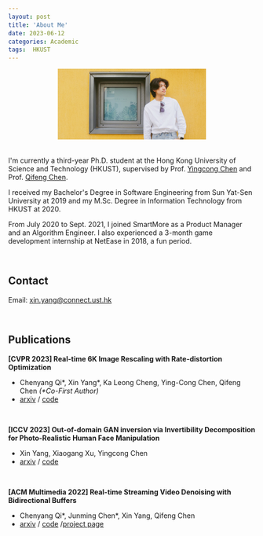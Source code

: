 ```yaml
---
layout: post
title: 'About Me'
date: 2023-06-12
categories: Academic
tags:  HKUST
---
```


<!-- subtitle: 'It's more fun to be a pirate than to join the Navy.' -->

<div align=center>
<img src="/assets/img/selfie.JPG" width="60%"/>  
</div>

<br/>

I'm currently a third-year Ph.D. student at the Hong Kong University of Science and Technology (HKUST), supervised by Prof. [Yingcong Chen](https://www.yingcong.me) and Prof. [Qifeng Chen](https://cqf.io).

I received my Bachelor's Degree in Software Engineering from Sun Yat-Sen University at 2019 and my M.Sc. Degree in Information Technology from HKUST at 2020. 

From July 2020 to Sept. 2021, I joined SmartMore as a Product Manager and an Algorithm Engineer. I also experienced a 3-month game development internship at NetEase in 2018, a fun period.

<br/>

## Contact

Email: [xin.yang@connect.ust.hk](mailto:xin.yang@connect.ust.hk)

<br/>

## Publications

**[CVPR 2023] Real-time 6K Image Rescaling with Rate-distortion Optimization**
  - Chenyang Qi\*, Xin Yang\*, Ka Leong Cheng, Ying-Cong Chen, Qifeng Chen *(\*Co-First Author)*
  - [arxiv](https://arxiv.org/abs/2304.01064) / [code](https://github.com/AbnerVictor/HyperThumbnail)

<br/>

**[ICCV 2023] Out-of-domain GAN inversion via Invertibility Decomposition for Photo-Realistic Human Face Manipulation**
  - Xin Yang, Xiaogang Xu, Yingcong Chen
  - [arxiv](https://arxiv.org/abs/2212.09262) / [code](https://github.com/AbnerVictor/OOD-GAN-inversion)

<br/>

**[ACM Multimedia 2022] Real-time Streaming Video Denoising with Bidirectional Buffers**
  - Chenyang Qi*, Junming Chen*, Xin Yang, Qifeng Chen 
  - [arxiv](https://arxiv.org/abs/2207.06937) / [code](https://github.com/ChenyangQiQi/BSVD) /[project page](https://chenyangqiqi.github.io/BSVD/index.html)



